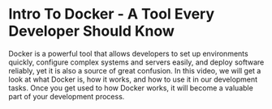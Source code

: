 # Intro To Docker - A Tool Every Developer Should Know

Docker is a powerful tool that allows developers to set up environments quickly, configure complex systems and servers easily, and deploy software reliably, yet it is also a source of great confusion. In this video, we will get a look at what Docker is, how it works, and how to use it in our development tasks. Once you get used to how Docker works, it will become a valuable part of your development process.
